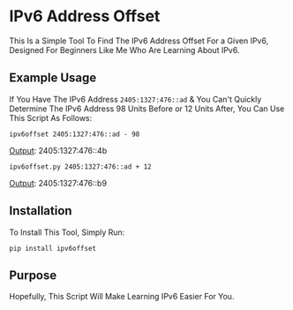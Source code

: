 # IPv6 Address Offset

This Is a Simple Tool To Find The IPv6 Address Offset For a Given IPv6, Designed For Beginners Like Me Who Are Learning About IPv6.

## Example Usage

If You Have The IPv6 Address `2405:1327:476::ad` & You Can't Quickly Determine The IPv6 Address 98 Units Before or 12 Units After, You Can Use This Script As Follows:

```ipv6offset 2405:1327:476::ad - 98```

<u>Output</u>: 2405:1327:476::4b

```ipv6offset.py 2405:1327:476::ad + 12```

<u>Output</u>: 2405:1327:476::b9

## Installation

To Install This Tool, Simply Run:

```
pip install ipv6offset
```

## Purpose

Hopefully, This Script Will Make Learning IPv6 Easier For You.